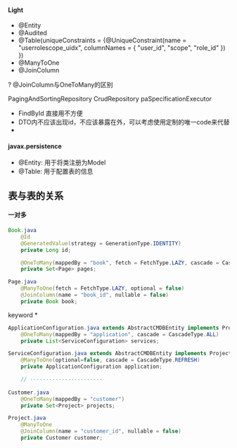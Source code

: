 #### Light
* @Entity
* @Audited
* @Table(uniqueConstraints = {@UniqueConstraint(name = "userrolescope_uidx", columnNames = { "user_id", "scope", "role_id" }) })
* @ManyToOne
* @JoinColumn



? @JoinColumn与OneToMany的区别













PagingAndSortingRepository
CrudRepository
paSpecificationExecutor<Blog> 

* FindById 直接用不方便
* DTO内不应该出现id，不应该暴露在外，可以考虑使用定制的唯一code来代替
* 


#### javax.persistence

* @Entity: 用于将类注册为Model
* @Table: 用于配置表的信息






## 表与表的关系

#### 一对多
```java
Book.java
    @Id
    @GeneratedValue(strategy = GenerationType.IDENTITY)
    private Long id;

    @OneToMany(mappedBy = "book", fetch = FetchType.LAZY, cascade = CascadeType.ALL)
    private Set<Page> pages;

Page.java
    @ManyToOne(fetch = FetchType.LAZY, optional = false)
    @JoinColumn(name = "book_id", nullable = false)
    private Book book;

```



keyword
* 

```java
ApplicationConfiguration.java extends AbstractCMDBEntity implements ProjectAwareEntity
    @OneToMany(mappedBy = "application", cascade = CascadeType.ALL)
    private List<ServiceConfiguration> services;

ServiceConfiguration.java extends AbstractCMDBEntity implements ProjectAwareEntity, PropertySource 
    @ManyToOne(optional=false, cascade = CascadeType.REFRESH)
    private ApplicationConfiguration application;

    // -----------------------
    
Customer.java 
    @OneToMany(mappedBy = "customer")
    private Set<Project> projects;

Project.java
    @ManyToOne
    @JoinColumn(name = "customer_id", nullable = false)
    private Customer customer;





```


<meta http-equiv="refresh" content="5">